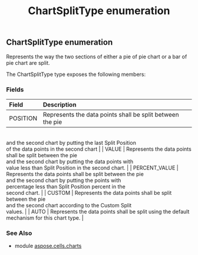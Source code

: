 ﻿---
title: ChartSplitType enumeration
second_title: Aspose.Cells for Python via .NET API References
description: 
type: docs
weight: 430
url: /aspose.cells.charts/chartsplittype/
is_root: false
---

## ChartSplitType enumeration

Represents the way the two sections of either a pie of pie chart or a bar of pie chart are split.



The ChartSplitType type exposes the following members:

### Fields
| Field | Description |
| :- | :- |
| POSITION | Represents the data points shall be split between the pie<br/>and the second chart by putting the last Split Position<br/>of the data points in the second chart |
| VALUE | Represents the data points shall be split between the pie<br/>and the second chart by putting the data points with<br/>value less than Split Position in the second chart. |
| PERCENT_VALUE | Represents the data points shall be split between the pie<br/>and the second chart by putting the points with<br/>percentage less than Split Position percent in the<br/>second chart. |
| CUSTOM | Represents the data points shall be split between the pie<br/>and the second chart according to the Custom Split<br/>values. |
| AUTO | Represents the data points shall be split using the default<br/>mechanism for this chart type. |



### See Also
* module [aspose.cells.charts](..)
